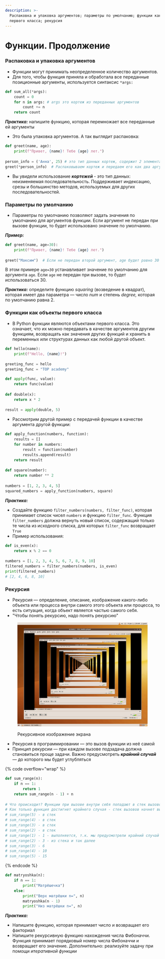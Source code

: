 ```yaml
---
description: >-
  Распаковка и упаковка аргументов; параметры по умолчанию; функции как объекты
  первого класса; рекурсия
---
```


# Функции. Продолжение

### Распаковка и упаковка аргументов

* Функции могут принимать неопределенное количество аргументов.
* Для того, чтобы функция приняла и обработала все переданные позиционные аргументы, используется синтаксис `*args:`

```python
def sum_all(*args):
    count = 0
    for n in args: # args это кортеж из переданных аргументов
        count += n
    return count
```

_**Практика:**_ напишите функцию, которая перемножает все переданные ей аргументы

* Это была упаковка аргументов. А так выглядит распаковка:

```python
def greet(name, age):
    print(f"Привет, {name}! Тебе {age} лет.")

person_info = ('Анна', 25) # это тип данных кортеж, содержит 2 элемента
greet(*person_info)  # Распаковываем кортеж и передаем его как два аргумента
```

* Вы увидели использование _**кортежей**_ - это тип данных: неизменяемая последовательность. Поддерживает индексацию, срезы и большинство методов, используемых для других последовательностей.

### Параметры по умолчанию

* Параметры по умолчанию позволяют задать значения по умолчанию для аргументов функции. Если аргумент не передан при вызове функции, то будет использовано значение по умолчанию.

_**Пример:**_

```python
def greet(name, age=30):
    print(f"Привет, {name}! Тебе {age} лет.")

greet("Максим")  # Если не передан второй аргумент, age будет равно 30
```

В этом примере `age=30` устанавливает значение по умолчанию для аргумента `age`. Если `age` не передан при вызове, то будет использоваться 30.

_**Практика:**_ определите функцию _squaring_ (возведение в квадрат), которая имеет два параметра — число _num_ и степень _degree,_ которая по умолчанию равна 2.

### Функции как объекты первого класса

* В Python функции являются объектами первого класса. Это означает, что их можно передавать в качестве аргументов другим функциям, возвращать как значения других функций и хранить в переменных или структурах данных как любой другой объект.&#x20;

```python
def hello(name):
    print(f"Hello, {name}!")
    
greeting_func = hello
greeting_func = "TOP academy"
```

```python
def apply(func, value):
    return func(value)

def double(x):
    return x * 2

result = apply(double, 5)
```

* Рассмотрим другой пример с передачей функции в качестве аргумента другой функции:

```python
def apply_function(numbers, function):
    results = []
    for number in numbers:
        result = function(number)
        results.append(result)
    return result
    
def square(number):
    return number ** 2
    
numbers = [1, 2, 3, 4, 5]
squared_numbers = apply_function(numbers, square)
```

_**Практика:**_

* Создайте функцию `filter_numbers(numbers, filter_func)`, которая принимает список чисел `numbers` и функцию `filter_func`. Функция `filter_numbers` должна вернуть новый список, содержащий только те числа из исходного списка, для которых `filter_func` возвращает `True`
* Пример использования:

```python
def is_even(x):
    return x % 2 == 0

numbers = [1, 2, 3, 4, 5, 6, 7, 8, 9, 10]
filtered_numbers = filter_numbers(numbers, is_even)
print(filtered_numbers)
# [2, 4, 6, 8, 10]
```

### Рекурсия

* Рекурсия — определение, описание, изображение какого-либо объекта или процесса внутри самого этого объекта или процесса, то есть ситуация, когда объект является частью самого себя.
* "Чтобы понять рекурсию, надо понять рекурсию"

<figure><img src="../.gitbook/assets/Screenshot_Recursion_via_vlc.png" alt=""><figcaption><p>Рекурсивное изображение экрана</p></figcaption></figure>

* Рекурсия в программировании — это вызов функции из неё самой
* Принцип рекурсии — при каждом вызове подзадача должна становиться проще задачи. Важно предусмотреть _**крайний случай**_ — до которого мы будет углубляться

{% code overflow="wrap" %}
```python
def sum_range(n):
    if n == 1:
        return 1    
    return sum_range(n - 1) + n

# Что происходит? Функции при вызове внутри себя попадают в стек вызовов - по принципу стопки монет
# Как только функция достигнет крайнего случая - стек вызовов начнет выполнятся
# sum_range(5) - в стек
# sum_range(4) - в стек
# sum_range(3) - в стек
# sum_range(2) - в стек
# sum_range(1) - 1 - выполняется, т.к. мы предусмотрели крайний случай
# sum_range(2) - 3 - из стека и так далее
# sum_range(3) - 6
# sum_range(4) - 10
# sum_range(5) - 15
```
{% endcode %}

```python
def matryoshka(n):
    if n == 1:
        print("Матрёшечка")
    else:
        print("Верх матрёшки n=", n)
        matryoshka(n - 1)
        print("Низ матрёшки n=", n)
```

_**Практика:**_&#x20;

* Напишите функцию, которая принимает число и возвращает его факториал
* Напишите рекурсивную функцию нахождения числа Фибоначчи. Функция принимает порядковый номер числа Фибоначчи и возвращает его значение. Дополнительно: реализуйте задачу при помощи _итеративной функции_
